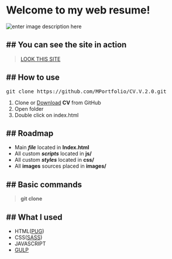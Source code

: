 # Welcome to my web resume!
![enter image description here](https://i.imgur.com/O1drcrY.png)
## ## You can see the site in action
><a  href="https://mportfolio.github.io/CV.V.2.0/">LOOK THIS SITE</a>
## ## How to use

<pre>git clone https://github.com/MPortfolio/CV.V.2.0.git</pre>

1) Clone or <a  href="https://github.com/MPortfolio/CV.V.2.0">Download</a> **CV** from GitHub
2) Open folder
3) Double click on index.html
## ## Roadmap
- Main **_file_** located in **Index.html**
- All custom **_scripts_** located in **js/**
- All custom **_styles_** located in **css/**
- All **images** sources placed in **images/**
## ## Basic commands
> **git clone**
## ## What I used
- HTML(<a  href="https://pugjs.org/api/getting-started.html">PUG</a>)
- CSS(<a  href="https://sass-lang.com/documentation/syntax">SASS</a>)
- JAVASCRIPT
- <a href="https://gulpjs.com/">GULP</a>



